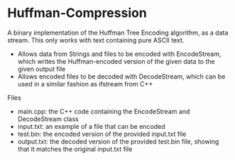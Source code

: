 # Huffman-Compression
A binary implementation of the Huffman Tree Encoding algorithm, as a data stream. This only works with text containing pure ASCII text.

- Allows data from Strings and files to be encoded with EncodeStream, which writes the Huffman-encoded version of the
  given data to the given output file
- Allows encoded files to be decoded with DecodeStream, which can be used in a similar fashion as ifstream from C++


Files
- main.cpp: the C++ code containing the EncodeStream and DecodeStream class
- input.txt: an example of a file that can be encoded
- test.bin: the encoded version of the provided input.txt file
- output.txt: the decoded version of the provided test.bin file, showing that it matches the original input.txt file
